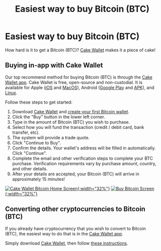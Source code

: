 ﻿---
title: "Easiest way to buy Bitcoin (BTC)"
parent: Tutorials
---

# Easiest way to buy Bitcoin (BTC)

How hard is it to get a Bitcoin (BTC)? [Cake Wallet](https://cakewallet.com) makes it a piece of cake!

## Buying in-app with Cake Wallet

Our top recommend method for buying Bitcoin (BTC) is through the [Cake Wallet app](https://cakewallet.com). Cake Wallet is free, open-source and non-custodial. It is available for Apple ([iOS](https://apps.apple.com/us/app/cake-wallet-for-xmr-monero/id1334702542) and [MacOS](https://apps.apple.com/us/app/cake-wallet-for-xmr-monero/id1334702542)), Android ([Google Play](https://play.google.com/store/apps/details?id=com.cakewallet.cake_wallet) and [APK](https://github.com/cake-tech/cake_wallet/releases)), and [Linux](https://github.com/cake-tech/cake_wallet/releases).

Follow these steps to get started:

1. Download [Cake Wallet](https://cakewallet.com) and [create your first Bitcoin wallet](https://guides.cakewallet.com/docs/basic-features/create-first-wallet/).
2. Click the "Buy" button in the lower left corner.
3. Type in the amount of Bitcoin (BTC) you wish to purchase.
4. Select how you will fund the transaction (credit / debit card, bank transfer, etc).
5. The system will provide a trade quote.
6. Click "Continue to Buy".
7. Confirm the details. Your wallet's address will be filled in automatically. Click "Continue".
8. Complete the email and other verification steps to complete your BTC purchase. Verification requirements vary by purchase amount, country, and other details.
10. After your details are accepted, your Bitcoin (BTC) will arrive in approximately 15 minutes!

[![Cake Wallet Bitcoin Home Screen](/images/BTCWalletMainScreen.jpg){:width="32%"}](/images/BTCWalletMainScreen.jpg)
[![Buy Bitcoin Screen](/images/BuyBTC.jpg){:width="32%"}](/images/BuyBTC.jpg)

## Converting other cryptocurrencies to Bitcoin (BTC)

If you already have cryptocurrency that you wish to convert to Bitcoin (BTC), the easiest way to do that is in the [Cake Wallet app](https://cakewallet.com).

Simply download [Cake Wallet](https://cakewallet.com), then follow [these instructions](https://guides.cakewallet.com/docs/basic-features/exchange/).
